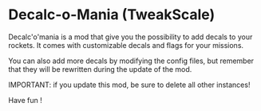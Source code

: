 # Decalc-o-Mania (TweakScale)
Decalc'o'mania is a mod that give you the possibility to add decals to your rockets.
It comes with customizable decals and flags for your missions.

You can also add more decals by modifying the config files, but remember that they will be rewritten during the update of the mod.

IMPORTANT: if you update this mod, be sure to delete all other instances!


Have fun !
